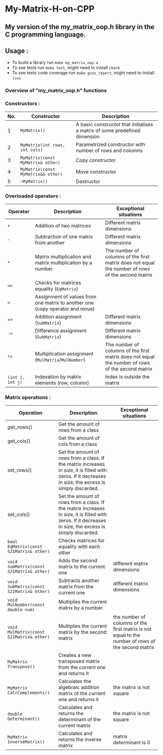 # My-Matrix-H-on-CPP

## My version of the my_matrix_oop.h library in the C programming language.

## Usage :

- To build a library run `make my_matrix_oop.a`
- To see tests run `make test`, might need to install `check`
- To see tests code coverage run `make gcov_report`, might need to install `lcov`

### Overview of "my_matrix_oop.h" functions

### Constructors :

| No. | Constructor                        | Description                                                                |
|-----|------------------------------------|----------------------------------------------------------------------------|
| 1   | `MyMatrix()`                       | A basic constructor that initialises a matrix of some predefined dimension |
| 2   | `MyMatrix(int rows, int cols)`     | Parametrized constructor with number of rows and columns                   |
| 3   | `MyMatrix(const MyMatrix& other)`  | Copy constructor                                                           |
| 4   | `MyMatrix(const MyMatrix&& other)` | Move constructor                                                           |
| 5   | `~MyMatrix()  `                    | Destructor                                                                 |

### Overloaded operators :

| Operator         | Description                                                                  | Exceptional situations                                                                           |
|------------------|------------------------------------------------------------------------------|--------------------------------------------------------------------------------------------------|
| `+`              | Addition of two matrices                                                     | Different matrix dimensions                                                                      |
| `-`              | Subtraction of one matrix from another                                       | Different matrix dimensions                                                                      |
| `*`              | Matrix multiplication and matrix multiplication by a number                  | The number of columns of the first matrix does not equal the number of rows of the second matrix |
| `==`             | Checks for matrices equality (`EqMatrix`)                                    |                                                                                                  |
| `=`              | Assignment of values from one matrix to another one (copy operator and move) |                                                                                                  |
| `+=`             | Addition assignment (`SumMatrix`)                                            | Different matrix dimensions                                                                      |
| `-=`             | Difference assignment (`SubMatrix`)                                          | Different matrix dimensions                                                                      |
| `*=`             | Multiplication assignment (`MulMatrix`/`MulNumber`)                          | The number of columns of the first matrix does not equal the number of rows of the second matrix |
| `(int i, int j)` | Indexation by matrix elements (row, column)                                  | Index is outside the matrix                                                                      |

### Matrix operations :

| Operation                                | Description                                                                                                                                              | Exceptional situations                                                                            |
|------------------------------------------|----------------------------------------------------------------------------------------------------------------------------------------------------------|---------------------------------------------------------------------------------------------------|
| get_rows()                               | Get the amount of rows from a class                                                                                                                      |                                                                                                   |
| get_cols()                               | Get the amount of cols from a class                                                                                                                      |                                                                                                   |
| set_rows()                               | Set the amount of rows from a class.  If the matrix increases in size, it is filled with zeros. If it decreases in size, the excess is simply discarded. |                                                                                                   |
| set_cols()                               | Set the amount of rows from a class.  If the matrix increases in size, it is filled with zeros. If it decreases in size, the excess is simply discarded. |                                                                                                   |
| `bool EqMatrix(const S21Matrix& other)`  | Checks matrices for equality with each other                                                                                                             |                                                                                                   |
| `void SumMatrix(const S21Matrix& other)` | Adds the second matrix to the current one                                                                                                                | different matrix dimensions                                                                       |
| `void SubMatrix(const S21Matrix& other)` | Subtracts another matrix from the current one                                                                                                            | different matrix dimensions                                                                       |
| `void MulNumber(const double num) `      | Multiplies the current matrix by a number                                                                                                                |                                                                                                   |
| `void MulMatrix(const S21Matrix& other)` | Multiplies the current matrix by the second matrix                                                                                                       | the number of columns of the first matrix is not equal to the number of rows of the second matrix |
| `MyMatrix Transpose()`                   | Creates a new transposed matrix from the current one and returns it                                                                                      |                                                                                                   |
| `MyMatrix CalcComplements()`             | Calculates the algebraic addition matrix of the current one and returns it                                                                               | the matrix is not square                                                                          |
| `double Determinant()`                   | Calculates and returns the determinant of the current matrix                                                                                             | the matrix is not square                                                                          |
| `MyMatrix InverseMatrix()`               | Calculates and returns the inverse matrix                                                                                                                | matrix determinant is 0                                                                           |